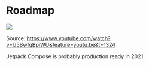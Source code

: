# Roadmap

<p align="left">
  <img src ="../../images/general/Roadmap.png"   />
</p>

Source: https://www.youtube.com/watch?v=U5BwfqBpiWU&feature=youtu.be&t=1324

Jetpack Compose is probably production ready in 2021